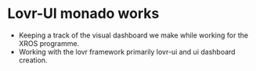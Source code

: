 # Lovr-UI monado works
 - Keeping a track of the visual dashboard we make while working for the XROS programme. 
 - Working with the lovr framework primarily lovr-ui and ui dashboard creation.